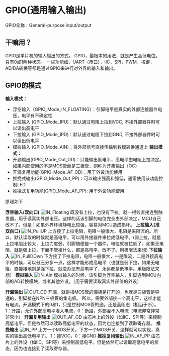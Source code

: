 # GPIO(通用输入输出)

GPIO全称：General-purpose input/output  

## 干嘛用？

GPIO是单片机的输入输出的方式。
GPIO，最根本的用法，就是产生高低电位。只有0或1两种状态。
一些功能如，UART（串口），IIC，SPI，PWM，按键，AD/DA转换等都是通过GPIO来进行对外界的输入和输出。

## GPIO的模式

**输入模式：**
- 浮空输入（GPIO_Mode_IN_FLOATING）：引脚电平是真实的外部连接器件电压，电平有不确定性
- 上拉输入 (GPIO_Mode_IPU)：默认通过电阻上拉到VCC, 不接外部器件时可以读出高电平
- 下拉输入 (GPIO_Mode_IPD)：默认通过电阻下拉到GND, 不接外部器件时可以读出低电平
- 模拟输入 (GPIO_Mode_AIN)：将外部信号直接传输到数模转换通道上
**输出模式：**
- 开漏输出(GPIO_Mode_Out_OD)：只能输出低电平，高电平由电阻上拉决定。如果内部使用的不是MOS管而是三极管，则称为开集输出（OC）
- 开漏复用功能(GPIO_Mode_AF_OD)：用于外设功能使用
- 推挽式输出(GPIO_Mode_Out_PP)：可以输出强高和强低，通常使用该功能控制LED
- 推挽式复用功能(GPIO_Mode_AF_PP): 用于外设功能使用

原理如下

**浮空输入(双向口)**
![IN_Floating](./pages_hardware/mcustudy/img/gpio_structure_floating.png)
既没有上拉，也没有下拉。就一根线直接连到触发器，用于读真实外部电压。这样的话该引脚的电位完全由外部决定，MCU自己改不了。但是！如果外界环境静电比较强，容易对MCU造成损坏。
**上拉输入(准双向口)**
![IN_PullUP](./pages_hardware/mcustudy/img/gpio_structure_PullUp.png)
上方接了上拉电阻，电阻一般很大，电阻是来限流的。所以，默认读取的时候就是高电平。可以用外接器件来拉成低电平。(弱上拉，就是上拉电阻比较大，上拉力度弱，引脚随便接一个器件，电位就被拉低了。如果无电阻，就是强上拉，下面不管接什么，都是高电平，改不了。用极限法来想)
**下拉输入**
![IN_PullDOwn](./pages_hardware/mcustudy/img/gpio_structure_PullDown.png)
下方接了下拉电阻，电阻一般很大，一是限流，二是外接高电平的时候，可以分压分多一点，这样才能形成高电平（也就是弱下拉，如果无电阻，直接接地则是强下拉，就没办法有高电平了，永远都是低电平。用极限法来想）
**模拟输入**
![IN_Ain](./pages_hardware/mcustudy/img/gpio_structure_ain.png)
模拟输入的时候，该引脚为浮空输入，引脚连到MCU内部的AD转换模块，或者其他外设。（用于需要读取真实外部值的外设）

**开漏输出**
![OUT_OD](./pages_hardware/mcustudy/img/gpio_structure_od.png)
开漏，就是指MOS管的漏极是打开的，也就是三极管是导通的，引脚接在NPN三极管的集电极。
所以，需要外部接一个高电平，这样才能有电流。开漏模式下的0和1，只是控制MOS管的通，还是高阻态（相当于断）。
1：开路，允许外部高电平灌入电流，0：断路，外部灌不入电流（电流非常非常非常小）
**开漏复用输出**
![OUT_AF_OD](./pages_hardware/mcustudy/img/gpio_structure_af_od.png)
由芯片上的外设（如IIC，SPI等）来控制高低电平。但是依然可以读取高低电平的状态，因为也连接到了读取寄存器。
**推挽输出**
![IN_PP](./pages_hardware/mcustudy/img/gpio_structure_pp.png)
上方一个MOS开关，下方一个MOS开关，这样就可以实现，真实的输出高低电平了。
1：接VCC，0：接GND
**推挽复用输出**
![IN_AF_PP](./pages_hardware/mcustudy/img/gpio_structure_af_pp.png)
由芯片上的外设（如IIC，SPI等）来控制高低电平。但是依然可以读取高低电平的状态，因为也连接到了读取寄存器。
